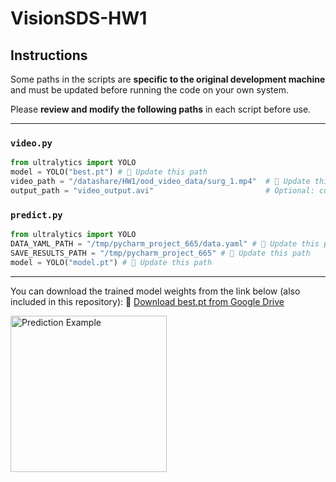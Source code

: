 # VisionSDS-HW1
## Instructions
Some paths in the scripts are **specific to the original development machine** and must be updated before running the code on your own system.

Please **review and modify the following paths** in each script before use.

---

###  `video.py`

```python
from ultralytics import YOLO
model = YOLO("best.pt") # 🔧 Update this path
video_path = "/datashare/HW1/ood_video_data/surg_1.mp4"  # 🔧 Update this path
output_path = "video_output.avi"                         # Optional: custom output path
```

###  `predict.py`
```python
from ultralytics import YOLO
DATA_YAML_PATH = "/tmp/pycharm_project_665/data.yaml" # 🔧 Update this path
SAVE_RESULTS_PATH = "/tmp/pycharm_project_665" # 🔧 Update this path
model = YOLO("model.pt") # 🔧 Update this path
``` 
---
You can download the trained model weights from the link below (also included in this repository):
🔗 [Download best.pt from Google Drive](https://drive.google.com/file/d/1SCTXQkINXoXBkb2sX41pOyea4_-IrTP4/view?usp=drive_link)

<img src="https://github.com/user-attachments/assets/6c289d9c-c9ad-499f-89fd-512e0c461cbf" alt="Prediction Example" height="250">
